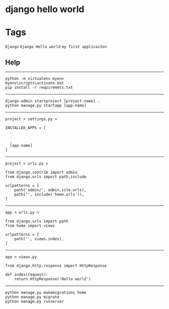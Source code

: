 # django hello world

# Tags
`Django` `Django Hello world` `my first applicaiton`

## Help

***
```
python -m virtualenv myenv
myenv\scripts\activate.bat
pip install -r requiremets.txt
```
***
```
django-admin startproject [project-name] .
python manage.py startapp [app-name]
```
***
```
project > settings.py >

INSTALLED_APPS = [
  .
  .
  .
  [app-name]
]
```
***
```
project > urls.py >

from django.contrib import admin
from django.urls import path,include

urlpatterns = [
    path('admin/', admin.site.urls),
    path('', include('home.urls')),
]
```
***
```
app > urls.py >

from django.urls import path
from home import views

urlpatterns = [
    path('', views.index),
]
```
***
```
app > views.py

from django.http.response import HttpResponse

def index(request):
    return HttpResponse('Hello world')
```
***
```
python manage.py makemigrations home
python manage.py migrate
python manage.py runserver
```